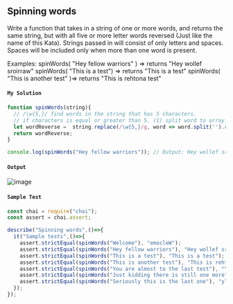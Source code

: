 ## Spinning words
Write a function that takes in a string of one or more words, and returns the same string, but with all five or more letter words reversed (Just like the name of this Kata). Strings passed in will consist of only letters and spaces. Spaces will be included only when more than one word is present.

Examples: spinWords( "Hey fellow warriors" ) => returns "Hey wollef sroirraw" spinWords( "This is a test") => returns "This is a test" spinWords( "This is another test" )=> returns "This is rehtona test"

#### `My Solution`
```JavaScript
function spinWords(string){
  // /\w{5,}/ find words in the string that has 5 characters.
  // if characters is equal or greater than 5. (1) split word to array. (2) reverse the array. (3) join into a string.
  let wordReverse =  string.replace(/\w{5,}/g, word => word.split('').reverse().join(''));
  return wordReverse;                                    
}

console.log(spinWords("Hey fellow warriors")); // Output: Hey wollef sroirraw
```
#### `Output`
![image](https://user-images.githubusercontent.com/99033220/169735436-9f671d04-8421-47ea-b198-6fbbcbc1a94c.png)


#### `Sample Test`
```JavaScript
const chai = require("chai");
const assert = chai.assert;

describe("Spinning words",()=>{
  it("Sample tests",()=>{
    assert.strictEqual(spinWords("Welcome"), "emocleW");
    assert.strictEqual(spinWords("Hey fellow warriors"), "Hey wollef sroirraw");
    assert.strictEqual(spinWords("This is a test"), "This is a test");
    assert.strictEqual(spinWords("This is another test"), "This is rehtona test");
    assert.strictEqual(spinWords("You are almost to the last test"), "You are tsomla to the last test");
    assert.strictEqual(spinWords("Just kidding there is still one more"), "Just gniddik ereht is llits one more");
    assert.strictEqual(spinWords("Seriously this is the last one"), "ylsuoireS this is the last one");
  });
});
```
